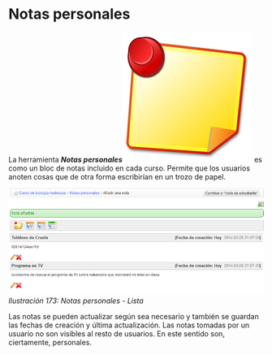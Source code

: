 # Notas personales

La herramienta _**Notas personales**_![](../../.gitbook/assets/graphics303%20%282%29.svg) es como un bloc de notas incluido en cada curso. Permite que los usuarios anoten cosas que de otra forma escribirían en un trozo de papel.

![](../../.gitbook/assets/images235%20%284%29.png)_Ilustración 173: Notas personales - Lista_

Las notas se pueden actualizar según sea necesario y también se guardan las fechas de creación y última actualización. Las notas tomadas por un usuario no son visibles al resto de usuarios. En este sentido son, ciertamente, personales.


